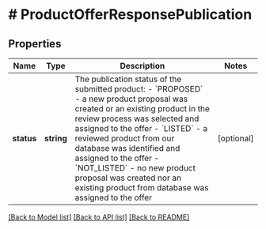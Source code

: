 # # ProductOfferResponsePublication

## Properties

Name | Type | Description | Notes
------------ | ------------- | ------------- | -------------
**status** | **string** | The publication status of the submitted product:  - &#x60;PROPOSED&#x60; - a new product proposal was created or an existing product in the review process was selected and assigned to the offer  - &#x60;LISTED&#x60; - a reviewed product from our database was identified and assigned to the offer  - &#x60;NOT_LISTED&#x60; - no new product proposal was created nor an existing product from database was assigned to the offer | [optional]

[[Back to Model list]](../../README.md#models) [[Back to API list]](../../README.md#endpoints) [[Back to README]](../../README.md)
